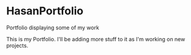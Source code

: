 # HasanPortfolio
Portfolio displaying some of my work

This is my Portfolio. I'll be adding more stuff to it as I'm working on new projects.

